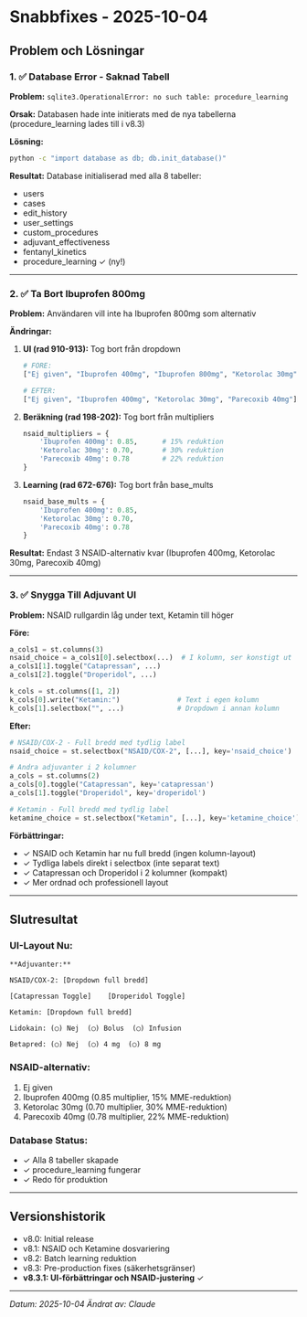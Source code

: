 # Snabbfixes - 2025-10-04

## Problem och Lösningar

### 1. ✅ Database Error - Saknad Tabell
**Problem:** `sqlite3.OperationalError: no such table: procedure_learning`

**Orsak:** Databasen hade inte initierats med de nya tabellerna (procedure_learning lades till i v8.3)

**Lösning:**
```bash
python -c "import database as db; db.init_database()"
```

**Resultat:** Database initialiserad med alla 8 tabeller:
- users
- cases
- edit_history
- user_settings
- custom_procedures
- adjuvant_effectiveness
- fentanyl_kinetics
- procedure_learning ✓ (ny!)

---

### 2. ✅ Ta Bort Ibuprofen 800mg
**Problem:** Användaren vill inte ha Ibuprofen 800mg som alternativ

**Ändringar:**
1. **UI (rad 910-913):** Tog bort från dropdown
   ```python
   # FÖRE:
   ["Ej given", "Ibuprofen 400mg", "Ibuprofen 800mg", "Ketorolac 30mg", "Parecoxib 40mg"]

   # EFTER:
   ["Ej given", "Ibuprofen 400mg", "Ketorolac 30mg", "Parecoxib 40mg"]
   ```

2. **Beräkning (rad 198-202):** Tog bort från multipliers
   ```python
   nsaid_multipliers = {
       'Ibuprofen 400mg': 0.85,      # 15% reduktion
       'Ketorolac 30mg': 0.70,       # 30% reduktion
       'Parecoxib 40mg': 0.78        # 22% reduktion
   }
   ```

3. **Learning (rad 672-676):** Tog bort från base_mults
   ```python
   nsaid_base_mults = {
       'Ibuprofen 400mg': 0.85,
       'Ketorolac 30mg': 0.70,
       'Parecoxib 40mg': 0.78
   }
   ```

**Resultat:** Endast 3 NSAID-alternativ kvar (Ibuprofen 400mg, Ketorolac 30mg, Parecoxib 40mg)

---

### 3. ✅ Snygga Till Adjuvant UI
**Problem:** NSAID rullgardin låg under text, Ketamin till höger

**Före:**
```python
a_cols1 = st.columns(3)
nsaid_choice = a_cols1[0].selectbox(...)  # I kolumn, ser konstigt ut
a_cols1[1].toggle("Catapressan", ...)
a_cols1[2].toggle("Droperidol", ...)

k_cols = st.columns([1, 2])
k_cols[0].write("Ketamin:")              # Text i egen kolumn
k_cols[1].selectbox("", ...)             # Dropdown i annan kolumn
```

**Efter:**
```python
# NSAID/COX-2 - Full bredd med tydlig label
nsaid_choice = st.selectbox("NSAID/COX-2", [...], key='nsaid_choice')

# Andra adjuvanter i 2 kolumner
a_cols = st.columns(2)
a_cols[0].toggle("Catapressan", key='catapressan')
a_cols[1].toggle("Droperidol", key='droperidol')

# Ketamin - Full bredd med tydlig label
ketamine_choice = st.selectbox("Ketamin", [...], key='ketamine_choice')
```

**Förbättringar:**
- ✓ NSAID och Ketamin har nu full bredd (ingen kolumn-layout)
- ✓ Tydliga labels direkt i selectbox (inte separat text)
- ✓ Catapressan och Droperidol i 2 kolumner (kompakt)
- ✓ Mer ordnad och professionell layout

---

## Slutresultat

### UI-Layout Nu:
```
**Adjuvanter:**

NSAID/COX-2: [Dropdown full bredd]

[Catapressan Toggle]    [Droperidol Toggle]

Ketamin: [Dropdown full bredd]

Lidokain: (◯) Nej  (◯) Bolus  (◯) Infusion

Betapred: (◯) Nej  (◯) 4 mg  (◯) 8 mg
```

### NSAID-alternativ:
1. Ej given
2. Ibuprofen 400mg (0.85 multiplier, 15% MME-reduktion)
3. Ketorolac 30mg (0.70 multiplier, 30% MME-reduktion)
4. Parecoxib 40mg (0.78 multiplier, 22% MME-reduktion)

### Database Status:
- ✓ Alla 8 tabeller skapade
- ✓ procedure_learning fungerar
- ✓ Redo för produktion

---

## Versionshistorik
- v8.0: Initial release
- v8.1: NSAID och Ketamine dosvariering
- v8.2: Batch learning reduktion
- v8.3: Pre-production fixes (säkerhetsgränser)
- **v8.3.1: UI-förbättringar och NSAID-justering** ✓

---

*Datum: 2025-10-04*
*Ändrat av: Claude*
